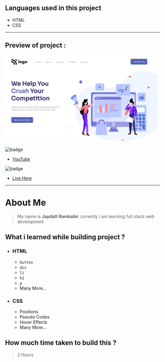 ## Languages used in this project
- HTML
- CSS

***
## Preview of project :
![image](./screenshot.png)

![badge](https://img.shields.io/badge/-YouTube-red)


- [YouTube](https://youtu.be/rXF5rvCzYRA "YouTube Link ")

![badge](https://img.shields.io/badge/-Live%20project%20link-green)

- [Live Here](https://geekyjedy-pro4.netlify.app/ "Netlify Link")

***
# About Me
> My name is **Jaydatt Ramkabir** currently i am learning full stack web development


## What i learned while building project ?
- ### HTML
    - `button`
    - `div`
    - `li`
    - `h1`
    - `p`
    - Many More...
- ### CSS
    - Positions
    - Pseudo Codes
    - Hover Effects
    - Many More...

## How much time taken to build this ? 
>2 Hours
